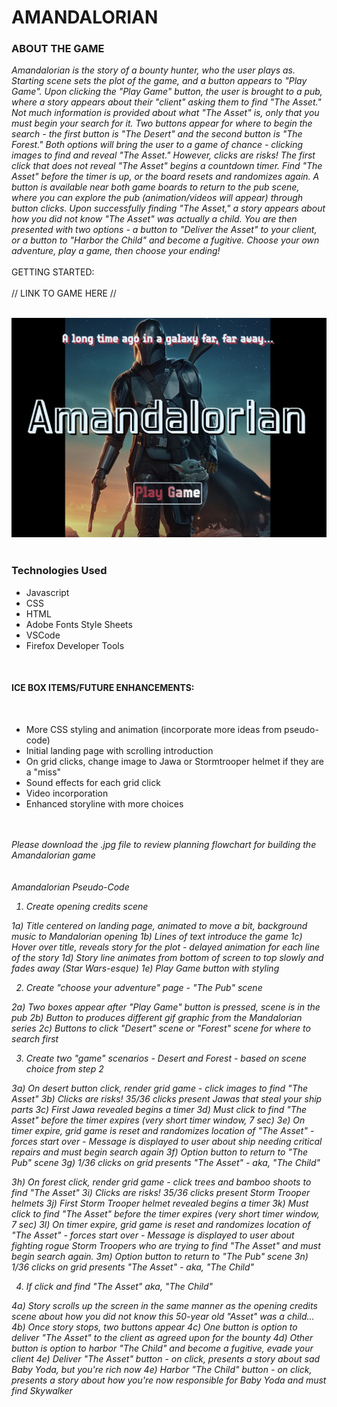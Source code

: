 <h1>AMANDALORIAN</h1>

<h3>ABOUT THE GAME</h3>

<i>
Amandalorian is the story of a bounty hunter, who the user plays as. Starting scene sets the plot of the game, and a button appears to "Play Game". Upon clicking the "Play Game" button, the user is brought to a pub, where a story appears about their "client" asking them to find "The Asset." Not much information is provided about what "The Asset" is, only that you must begin your search for it.  Two buttons appear for where to begin the search - the first button is "The Desert" and the second button is "The Forest." Both options will bring the user to a game of chance - clicking images to find and reveal "The Asset." However, clicks are risks! The first click that does not reveal "The Asset" begins a countdown timer. Find "The Asset" before the timer is up, or the board resets and randomizes again.  A button is available near both game boards to return to the pub scene, where you can explore the pub (animation/videos will appear) through button clicks. Upon successfully finding "The Asset," a story appears about how you did not know "The Asset" was actually a child. You are then presented with two options - a button to "Deliver the Asset" to your client, or a button to "Harbor the Child" and become a fugitive.  Choose your own adventure, play a game, then choose your ending!</i>
<br>
<br>
GETTING STARTED:
<br>
<br>
// LINK TO GAME HERE //
<br>
<br>

![Game Screenshot](./media/ScreenShot.png)
<br>
<br>
<h3> Technologies Used</h3>
<ul>
<li>Javascript</li>
<li>CSS</li>
<li>HTML</li>
<li>Adobe Fonts Style Sheets</li>
<li>VSCode</li>
<li>Firefox Developer Tools</li>
</ul>
<br>
<h4>ICE BOX ITEMS/FUTURE ENHANCEMENTS:</h4>
<br>
<ul>
<li>More CSS styling and animation (incorporate more ideas from pseudo-code)</li>
<li>Initial landing page with scrolling introduction</li>
<li>On grid clicks, change image to Jawa or Stormtrooper helmet if they are a "miss"</li>
<li>Sound effects for each grid click</li>
<li>Video incorporation</li>
<li>Enhanced storyline with more choices</li>
<i>
</ul>
<br>
<br>
Please download the .jpg file to review planning flowchart for building the Amandalorian game
<br> 
<br>
<br>
Amandalorian Pseudo-Code

1. Create opening credits scene

 1a) Title centered on landing page, animated to move a bit, background music to Mandalorian opening
 1b) Lines of text introduce the game
 1c) Hover over title, reveals story for the plot - delayed animation for each line of the story
 1d) Story line animates from bottom of screen to top slowly and fades away (Star Wars-esque)
 1e) Play Game button with styling

2. Create "choose your adventure" page - "The Pub" scene
 
 2a) Two boxes appear after "Play Game" button is pressed, scene is in the pub
 2b) Button to produces different gif graphic from the Mandalorian series
 2c) Buttons to click "Desert" scene or "Forest" scene for where to search first

3. Create two "game" scenarios - Desert and Forest - based on scene choice from step 2

3a) On desert button click, render grid game - click images to find "The Asset"
3b) Clicks are risks! 35/36 clicks present Jawas that steal your ship parts
3c) First Jawa revealed begins a timer
3d) Must click to find "The Asset" before the timer expires (very short timer window, 7 sec)
3e) On timer expire, grid game is reset and randomizes location of "The Asset" - forces start over - Message is displayed to user about ship needing critical repairs and must begin search again
3f) Option button to return to "The Pub" scene
3g) 1/36 clicks on grid presents "The Asset" - aka, "The Child"

3h) On forest click, render grid game - click trees and bamboo shoots to find "The Asset"
3i) Clicks are risks! 35/36 clicks present Storm Trooper helmets
3j) First Storm Trooper helmet revealed begins a timer
3k) Must click to find "The Asset" before the timer expires (very short timer window, 7 sec)
3l) On timer expire, grid game is reset and randomizes location of "The Asset" - forces start over - Message is displayed to user about fighting rogue Storm Troopers who are trying to find "The Asset" and must begin search again.
3m) Option button to return to "The Pub" scene
3n) 1/36 clicks on grid presents "The Asset" - aka, "The Child"

4. If click and find "The Asset" aka, "The Child"

4a) Story scrolls up the screen in the same manner as the opening credits scene about how you did not know this 50-year old "Asset" was a child...
4b) Once story stops, two buttons appear
4c) One button is option to deliver "The Asset" to the client as agreed upon for the bounty
4d) Other button is option to harbor "The Child" and become a fugitive, evade your client
4e) Deliver "The Asset" button - on click, presents a story about sad Baby Yoda, but you're rich now
4e) Harbor "The Child" button - on click, presents a story about how you're now responsible for Baby Yoda and must find Skywalker 
</i>